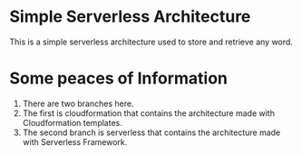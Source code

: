 # __Simple Serverless Architecture__
This is a simple serverless architecture used to store and retrieve any word.

# Some peaces of Information
1. There are two branches here. 
2. The first is cloudformation that contains the architecture made with Cloudformation templates. 
3. The second branch is serverless that contains the architecture made with Serverless Framework.